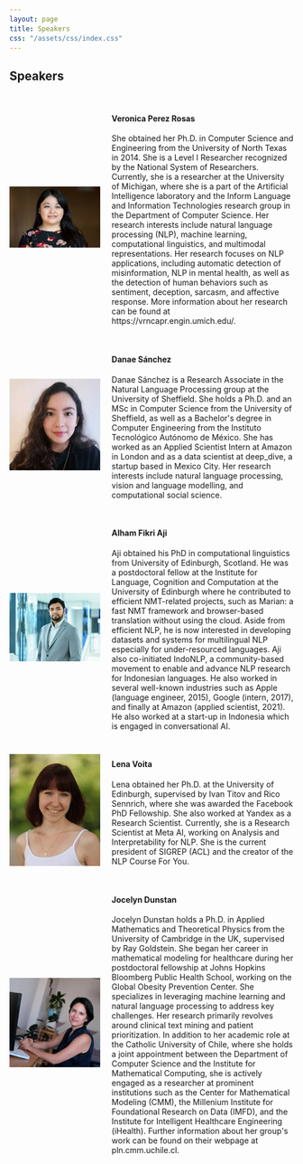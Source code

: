 ```yaml
---
layout: page
title: Speakers
css: "/assets/css/index.css"
---
```


<!-- <div class="list-filters">
  <a href="/escuelaverano2024/" class="list-filter">Home</a>
  <a href="/escuelaverano2024/speakers/" class="list-filter filter-selected">Speakers</a>
  <a href="/escuelaverano2024/program/" class="list-filter">Program</a>
  <a href="/escuelaverano2024/about/" class="list-filter">About</a>
</div> --> 
<!-- Commented above because it repeats the same function as the website navigation bar -->

## Speakers
<br>
<!-- ![Alt Text]()  -->

  <div style="display: flex; align-items: center;">
  <div style="flex: 1;">
    <img src="/assets/images/speakers/speaker_veronica_perez.jpeg" alt="speaker_veronica_perez" width="300" />
  </div>
  <div style="flex: 2; padding-left: 20px; font-size: 14px;">
    <h4>Veronica Perez Rosas</h4>
    <p>She obtained her Ph.D. in Computer Science and Engineering from the University of North Texas in 2014. She is a Level I Researcher recognized by the National System of Researchers. Currently, she is a researcher at the University of Michigan, where she is a part of the Artificial Intelligence laboratory and the Inform Language and Information Technologies research group in the Department of Computer Science. Her research interests include natural language processing (NLP), machine learning, computational linguistics, and multimodal representations. Her research focuses on NLP applications, including automatic detection of misinformation, NLP in mental health, as well as the detection of human behaviors such as sentiment, deception, sarcasm, and affective response. More information about her research can be found at https://vrncapr.engin.umich.edu/.</p>
  </div>
</div>
<br>

  <div style="display: flex; align-items: center;">
  <div style="flex: 1;">
    <img src="/assets/images/speakers/speaker_danae.jpeg" alt="speaker_danae" width="300" />
  </div>
  <div style="flex: 2; padding-left: 20px; font-size: 14px;">
    <h4>Danae Sánchez</h4>
    <p>Danae Sánchez is a Research Associate in the Natural Language Processing group at the University of Sheffield. She holds a Ph.D. and an MSc in Computer Science from the University of Sheffield, as well as a Bachelor's degree in Computer Engineering from the Instituto Tecnológico Autónomo de México. She has worked as an Applied Scientist Intern at Amazon in London and as a data scientist at deep_dive, a startup based in Mexico City. Her research interests include natural language processing, vision and language modelling, and computational social science.</p>
  </div>
</div>

<br>

  <div style="display: flex; align-items: center;">
  <div style="flex: 1;">
    <img src="/assets/images/speakers/speaker_aji.jpeg" alt="speaker_aji" width="300" />
  </div>
  <div style="flex: 2; padding-left: 20px; font-size: 14px;">
    <h4>Alham Fikri Aji</h4>
    <p>Aji obtained his PhD in computational linguistics from University of Edinburgh, Scotland. He was a postdoctoral fellow at the Institute for Language, Cognition and Computation at the University of Edinburgh where he contributed to efficient NMT-related projects, such as Marian: a fast NMT framework and browser-based translation without using the cloud. Aside from efficient NLP, he is now interested in developing datasets and systems for multilingual NLP especially for under-resourced languages. Aji also co-initiated IndoNLP, a community-based movement to enable and advance NLP research for Indonesian languages. He also worked in several well-known industries such as Apple (language engineer, 2015), Google (intern, 2017), and finally at Amazon (applied scientist, 2021). He also worked at a start-up in Indonesia which is engaged in conversational AI.</p>
  </div>
</div>
<br>
  <div style="display: flex; align-items: center;">
  <div style="flex: 1;">
    <img src="/assets/images/speakers/speaker_lena.jpeg" alt="speaker_lena" width="300" />
  </div>
  <div style="flex: 2; padding-left: 20px; font-size: 14px;">
    <h4>Lena Voita</h4>
    <p>Lena obtained her Ph.D. at the University of Edinburgh, supervised by Ivan Titov and Rico Sennrich, where she was awarded the Facebook PhD Fellowship. She also worked at Yandex as a Research Scientist. Currently, she is a Research Scientist at Meta AI, working on Analysis and Interpretability for NLP.  She is the current president of SIGREP (ACL) and the creator of the NLP Course For You.</p>
  </div>
</div>
<br>
 <div style="display: flex; align-items: center;">
  <div style="flex: 1;">
    <img src="/assets/images/speakers/speaker_jocelyn.jpeg" alt="speaker_jocelyn" width="300" />
  </div>
  <div style="flex: 2; padding-left: 20px; font-size: 14px;">
    <h4>Jocelyn Dunstan</h4>
    <p>Jocelyn Dunstan holds a Ph.D. in Applied Mathematics and Theoretical Physics from the University of Cambridge in the UK, supervised by Ray Goldstein. She began her career in mathematical modeling for healthcare during her postdoctoral fellowship at Johns Hopkins Bloomberg Public Health School, working on the Global Obesity Prevention Center. She specializes in leveraging machine learning and natural language processing to address key challenges. Her research primarily revolves around clinical text mining and patient prioritization. In addition to her academic role at the Catholic University of Chile, where she holds a joint appointment between the Department of Computer Science and the Institute for Mathematical Computing, she is actively engaged as a researcher at prominent institutions such as the Center for Mathematical Modeling (CMM), the Millenium Institute for Foundational Research on Data (IMFD), and the Institute for Intelligent Healthcare Engineering (iHealth). Further information about her group's work can be found on their webpage at pln.cmm.uchile.cl. 
</p>
  </div>
</div>
<br>






<!-- ---
## Keynote speakers
- ### TBA

---
## Tutorials 
  - ### TBA 

---
## Panelists
  - ### TBA -->

